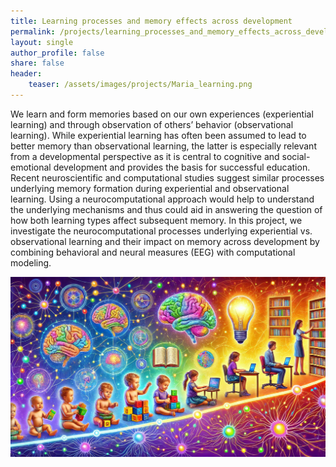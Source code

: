 ```yaml
---
title: Learning processes and memory effects across development 
permalink: /projects/learning_processes_and_memory_effects_across_development/
layout: single
author_profile: false
share: false
header:
    teaser: /assets/images/projects/Maria_learning.png
---
```

We learn and form memories based on our own experiences (experiential learning) and through observation of others’ behavior (observational learning). While experiential learning has often been assumed to lead to better memory than observational learning, the latter is especially relevant from a developmental perspective as it is central to cognitive and social-emotional development and provides the basis for successful education. Recent neuroscientific and computational studies suggest similar processes underlying memory formation during experiential and observational learning. Using a neurocomputational approach would help to understand the underlying mechanisms and thus could aid in answering the question of how both learning types affect subsequent memory. In this project, we investigate the neurocomputational processes underlying experiential vs. observational learning and their impact on memory across development by combining behavioral and neural measures (EEG) with computational modeling.


<img src="../../assets/images/projects/Learning_processes _and_memory effects_across_development.webp" alt="some text">


